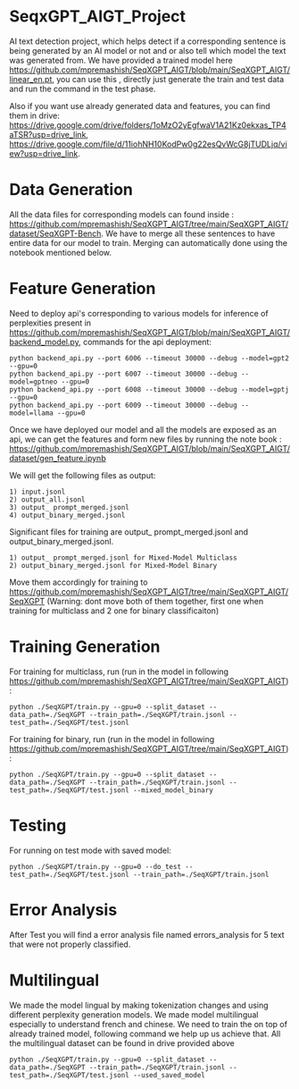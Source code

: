 # SeqxGPT_AIGT_Project

AI text detection project, which helps detect if a corresponding sentence is being generated by an AI model or not and or also tell which model the text was generated from. We have provided a trained model here https://github.com/mpremashish/SeqXGPT_AIGT/blob/main/SeqXGPT_AIGT/linear_en.pt, you can use this , directly just generate the train and test data and run the  command in the test phase.

Also if you want use already generated data and features, you can find them in drive: https://drive.google.com/drive/folders/1oMzO2yEgfwaV1A21Kz0ekxas_TP4aTSR?usp=drive_link, https://drive.google.com/file/d/11iohNH10KodPw0g22esQvWcG8jTUDLjq/view?usp=drive_link.

# Data Generation

All the data files for corresponding models can found inside : https://github.com/mpremashish/SeqXGPT_AIGT/tree/main/SeqXGPT_AIGT/dataset/SeqXGPT-Bench. We have to merge all these sentences to have entire data for our model to train. Merging can automatically done using the notebook mentioned below.

# Feature Generation

Need to deploy api's corresponding to various models for inference of perplexities present in https://github.com/mpremashish/SeqXGPT_AIGT/blob/main/SeqXGPT_AIGT/backend_model.py, commands for the api deployment:

```
python backend_api.py --port 6006 --timeout 30000 --debug --model=gpt2 --gpu=0
python backend_api.py --port 6007 --timeout 30000 --debug --model=gptneo --gpu=0
python backend_api.py --port 6008 --timeout 30000 --debug --model=gptj --gpu=0
python backend_api.py --port 6009 --timeout 30000 --debug --model=llama --gpu=0
```

Once we have deployed our model and all the models are exposed as an api, we can get the features and form new files by running the note book : https://github.com/mpremashish/SeqXGPT_AIGT/blob/main/SeqXGPT_AIGT/dataset/gen_feature.ipynb

We will get the following files as output:

```
1) input.jsonl
2) output_all.jsonl
3) output_ prompt_merged.jsonl
4) output_binary_merged.jsonl
```

Significant files for training are output_ prompt_merged.jsonl and output_binary_merged.jsonl. 

```
1) output_ prompt_merged.jsonl for Mixed-Model Multiclass
2) output_binary_merged.jsonl for Mixed-Model Binary
```

Move them accordingly for training to https://github.com/mpremashish/SeqXGPT_AIGT/tree/main/SeqXGPT_AIGT/SeqXGPT (Warning: dont move both of them together, first one when training for multiclass and 2 one for binary classificaiton)


# Training Generation

For training for multiclass, run  (run in the model in following https://github.com/mpremashish/SeqXGPT_AIGT/tree/main/SeqXGPT_AIGT):

```
python ./SeqXGPT/train.py --gpu=0 --split_dataset --data_path=./SeqXGPT --train_path=./SeqXGPT/train.jsonl --test_path=./SeqXGPT/test.jsonl
```

For training for binary, run  (run in the model in following https://github.com/mpremashish/SeqXGPT_AIGT/tree/main/SeqXGPT_AIGT):

```
python ./SeqXGPT/train.py --gpu=0 --split_dataset --data_path=./SeqXGPT --train_path=./SeqXGPT/train.jsonl --test_path=./SeqXGPT/test.jsonl --mixed_model_binary
```

# Testing

For running on test mode with saved model: 

```
python ./SeqXGPT/train.py --gpu=0 --do_test --test_path=./SeqXGPT/test.jsonl --train_path=./SeqXGPT/train.jsonl
```

# Error Analysis

After Test you will find a error analysis file named errors_analysis for 5 text that were not properly classified.

# Multilingual

We made the model lingual by making tokenization changes and using different perplexity generation models. We made model multilingual especially to understand french and chinese. We need to train the on top of already trained model, following command we help up us achieve that. All the multilingual dataset can be found in drive provided above

```
python ./SeqXGPT/train.py --gpu=0 --split_dataset --data_path=./SeqXGPT --train_path=./SeqXGPT/train.jsonl --test_path=./SeqXGPT/test.jsonl --used_saved_model
```
